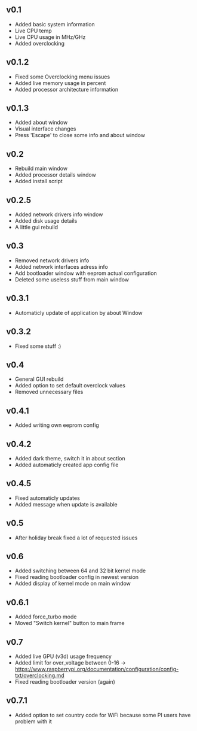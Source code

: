 ## v0.1
* Added basic system information
* Live CPU temp
* Live CPU usage in MHz/GHz
* Added overclocking
## v0.1.2
* Fixed some Overclocking menu issues
* Added live memory usage in percent
* Added processor architecture information
## v0.1.3
* Added about window
* Visual interface changes
* Press 'Escape' to close some info and about window
## v0.2
* Rebuild main window
* Added processor details window
* Added install script
## v0.2.5
* Added network drivers info window
* Added disk usage details
* A little gui rebuild
## v0.3
* Removed network drivers info
* Added network interfaces adress info
* Add bootloader window with eeprom actual configuration
* Deleted some useless stuff from main window
## v0.3.1
* Automaticly update of application by about Window
## v0.3.2
* Fixed some stuff :)
## v0.4
* General GUI rebuild
* Added option to set default overclock values
* Removed unnecessary files
## v0.4.1
* Added writing own eeprom config
## v0.4.2
* Added dark theme, switch it in about section
* Added automaticly created app config file
## v0.4.5
* Fixed automaticly updates
* Added message when update is available
## v0.5
* After holiday break fixed a lot of requested issues
## v0.6
* Added switching between 64 and 32 bit kernel mode
* Fixed reading bootloader config in newest version
* Added display of kernel mode on main window
## v0.6.1
* Added force_turbo mode
* Moved "Switch kernel" button to main frame
## v0.7
* Added live GPU (v3d) usage frequency
* Added limit for over_voltage between 0-16 -> https://www.raspberrypi.org/documentation/configuration/config-txt/overclocking.md
* Fixed reading bootloader version (again)
## v0.7.1
* Added option to set country code for WiFi because some PI users have problem with it
